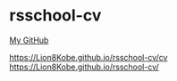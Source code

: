 # rsschool-cv

[My GitHub](https://Lion8Kobe.github.io/rsschool-cv/cv "GitHub")

https://Lion8Kobe.github.io/rsschool-cv/cv
https://Lion8Kobe.github.io/rsschool-cv/
